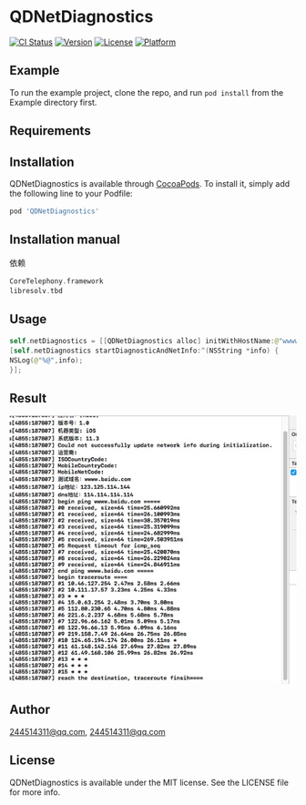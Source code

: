 # QDNetDiagnostics

[![CI Status](https://img.shields.io/travis/244514311@qq.com/QDNetDiagnostics.svg?style=flat)](https://travis-ci.org/244514311@qq.com/QDNetDiagnostics)
[![Version](https://img.shields.io/cocoapods/v/QDNetDiagnostics.svg?style=flat)](https://cocoapods.org/pods/QDNetDiagnostics)
[![License](https://img.shields.io/cocoapods/l/QDNetDiagnostics.svg?style=flat)](https://cocoapods.org/pods/QDNetDiagnostics)
[![Platform](https://img.shields.io/cocoapods/p/QDNetDiagnostics.svg?style=flat)](https://cocoapods.org/pods/QDNetDiagnostics)

## Example

To run the example project, clone the repo, and run `pod install` from the Example directory first.

## Requirements

## Installation

QDNetDiagnostics is available through [CocoaPods](https://cocoapods.org). To install
it, simply add the following line to your Podfile:

```ruby
pod 'QDNetDiagnostics'
```

## Installation manual
依赖
```swift
CoreTelephony.framework
libresolv.tbd
```

## Usage

```swift
self.netDiagnostics = [[QDNetDiagnostics alloc] initWithHostName:@"wwww.baidu.com"];
[self.netDiagnostics startDiagnosticAndNetInfo:^(NSString *info) {
NSLog(@"%@",info);
}];
```

## Result
![结果](result.png)

## Author

244514311@qq.com, 244514311@qq.com

## License

QDNetDiagnostics is available under the MIT license. See the LICENSE file for more info.
